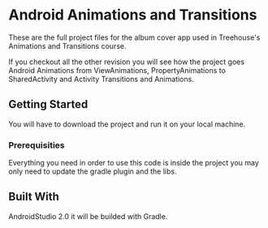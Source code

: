 # Android Animations and Transitions
These are the full project files for the album cover app used in Treehouse's Animations and Transitions course.

If you checkout all the other revision you will see how the project goes Android Animations from ViewAnimations, PropertyAnimations to SharedActivity and Activity Transitions and Animations.

## Getting Started

You will have to download the project and run it on your local machine.

### Prerequisities

Everything you need in order to use this code is inside the project you may only need to update the gradle plugin and the libs.

## Built With

AndroidStudio 2.0 it will be builded with Gradle.
